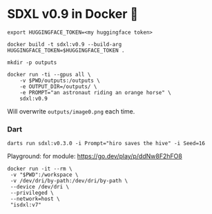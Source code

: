 # SDXL v0.9 in Docker 🐋

```
export HUGGINGFACE_TOKEN=<my huggingface token>
```

```
docker build -t sdxl:v0.9 --build-arg HUGGINGFACE_TOKEN=$HUGGINGFACE_TOKEN .
```

```
mkdir -p outputs
```

```
docker run -ti --gpus all \
    -v $PWD/outputs:/outputs \
    -e OUTPUT_DIR=/outputs/ \
    -e PROMPT="an astronaut riding an orange horse" \
    sdxl:v0.9
```

Will overwrite `outputs/image0.png` each time.

### Dart

```
darts run sdxl:v0.3.0 -i Prompt="hiro saves the hive" -i Seed=16
```

Playground: for module: https://go.dev/play/p/ddNw8F2hFO8

```
docker run -it --rm \
 -v "$PWD":/workspace \
 -v /dev/dri/by-path:/dev/dri/by-path \
 --device /dev/dri \
 --privileged \
 --network=host \
 "isdxl:v7"
```
